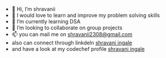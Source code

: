 - 👋 Hi, I’m shravanii
- 👀 I would love to learn and improve my problem solving skills
- 🌱 I’m currently learning DSA
- 💞️ I’m looking to collaborate on group projects
- 📫 you can mail me on shravanii2308@gmail.com 
- also can connect through linkdeln [shravani ingale](https://www.linkedin.com/in/shravani-ingale/)
- and have a look at my codechef profile [shravani ingale](https://www.codechef.com/users/shravanii2308)

<!---
shravanii2308/shravanii2308 is a ✨ special ✨ repository because its `README.md` (this file) appears on your GitHub profile.
You can click the Preview link to take a look at your changes.
--->
